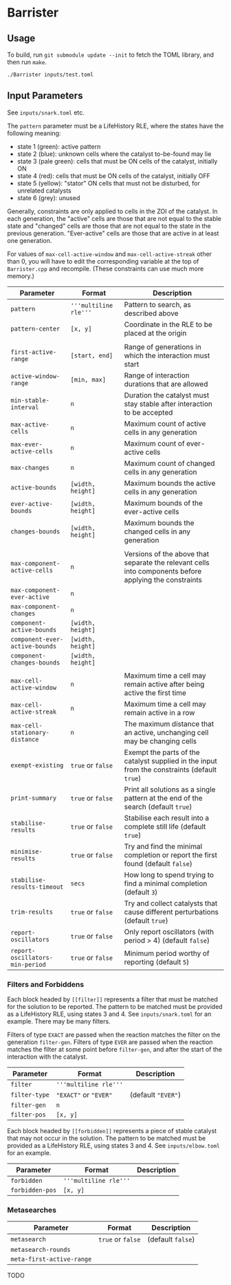 Barrister
=========

Usage
-----
To build, run `git submodule update --init` to fetch the TOML library,
and then run `make`.

```
./Barrister inputs/test.toml
```

Input Parameters
----------------

See `inputs/snark.toml` etc.

The `pattern` parameter must be a LifeHistory RLE, where the states
have the following meaning:
* state 1 (green): active pattern
* state 2 (blue): unknown cells where the catalyst to-be-found may lie
* state 3 (pale green): cells that must be ON cells of the catalyst, initially ON
* state 4 (red): cells that must be ON cells of the catalyst, initially OFF
* state 5 (yellow): "stator" ON cells that must not be disturbed, for unrelated catalysts
* state 6 (grey): unused 

Generally, constraints are only applied to cells in the ZOI of the
catalyst. In each generation, the "active" cells are those that are
not equal to the stable state and "changed" cells are those that are
not equal to the state in the previous generation. "Ever-active" cells
are those that are active in at least one generation.

For values of `max-cell-active-window` and `max-cell-active-streak`
other than 0, you will have to edit the corresponding variable at the
top of `Barrister.cpp` and recompile. (These constraints can use much more
memory.)


| Parameter                      | Format                | Description                                                                                            |
|--------------------------------|-----------------------|--------------------------------------------------------------------------------------------------------|
| `pattern`                      | `'''multiline rle'''` | Pattern to search, as described above                                                                  |
| `pattern-center`               | `[x, y]`              | Coordinate in the RLE to be placed at the origin                                                       |
|                                |                       |                                                                                                        |
| `first-active-range`           | `[start, end]`        | Range of generations in which the interaction must start                                               |
| `active-window-range`          | `[min, max]`          | Range of interaction durations that are allowed                                                        |
| `min-stable-interval`          | `n`                   | Duration the catalyst must stay stable after interaction to be accepted                                |
| `max-active-cells`             | `n`                   | Maximum count of active cells in any generation                                                        |
| `max-ever-active-cells`        | `n`                   | Maximum count of ever-active cells                                                                     |
| `max-changes`                  | `n`                   | Maximum count of changed cells in any generation                                                       |
| `active-bounds`                | `[width, height]`     | Maximum bounds the active cells in any generation                                                      |
| `ever-active-bounds`           | `[width, height]`     | Maximum bounds of the ever-active cells                                                                |
| `changes-bounds`               | `[width, height]`     | Maximum bounds the changed cells in any generation                                                     |
|                                |                       |                                                                                                        |
| `max-component-active-cells`   | `n`                   | Versions of the above that separate the relevant cells into components before applying the constraints |
| `max-component-ever-active`    | `n`                   |                                                                                                        |
| `max-component-changes`        | `n`                   |                                                                                                        |
| `component-active-bounds`      | `[width, height]`     |                                                                                                        |
| `component-ever-active-bounds` | `[width, height]`     |                                                                                                        |
| `component-changes-bounds`     | `[width, height]`     |                                                                                                        |
|                                |                       |                                                                                                        |
| `max-cell-active-window`       | `n`                   | Maximum time a cell may remain active after being active the first time                                |
| `max-cell-active-streak`       | `n`                   | Maximum time a cell may remain active in a row                                                         |
| `max-cell-stationary-distance` | `n`                   | The maximum distance that an active, unchanging cell may be changing cells                             |
| `exempt-existing`              | `true` or `false`     | Exempt the parts of the catalyst supplied in the input from the constraints (default `true`)           |
| `print-summary`                | `true` or `false`     | Print all solutions as a single pattern at the end of the search (default `true`)                      |
| `stabilise-results`            | `true` or `false`     | Stabilise each result into a complete still life (default `true`)                                      |
| `minimise-results`             | `true` or `false`     | Try and find the minimal completion or report the first found (default `false`)                        |
| `stabilise-results-timeout`    | `secs`                | How long to spend trying to find a minimal completion (default `3`)                                    |
| `trim-results`                 | `true` or `false`     | Try and collect catalysts that cause different perturbations (default `true`)                          |
| `report-oscillators`           | `true` or `false`     | Only report oscillators (with period > 4) (default `false`)                                            |
| `report-oscillators-min-period` | `true` or `false`     | Minimum period worthy of reporting (default `5`)                                                       |

### Filters and Forbiddens

Each block headed by `[[filter]]` represents a filter that must be
matched for the solution to be reported. The pattern to be matched
must be provided as a LifeHistory RLE, using states 3 and 4. See
`inputs/snark.toml` for an example. There may be many filters.

Filters of type `EXACT` are passed when the reaction matches the
filter on the generation `filter-gen`. Filters of type `EVER` are
passed when the reaction matches the filter at some point before
`filter-gen`, and after the start of the interaction with the
catalyst.

| Parameter     | Format                | Description        |
|---------------|-----------------------|--------------------|
| `filter`      | `'''multiline rle'''` |                    |
| `filter-type` | `"EXACT"` or `"EVER"` | (default `"EVER"`) |
| `filter-gen`  | `n`                   |                    |
| `filter-pos`  | `[x, y]`              |                    |

Each block headed by `[[forbidden]]` represents a piece of stable
catalyst that may not occur in the solution. The pattern to be matched
must be provided as a LifeHistory RLE, using states 3 and 4. See
`inputs/elbow.toml` for an example.

| Parameter       | Format                | Description |
|-----------------|-----------------------|-------------|
| `forbidden`     | `'''multiline rle'''` |             |
| `forbidden-pos` | `[x, y]`              |             |

### Metasearches

| Parameter                 | Format            | Description       |
|---------------------------|-------------------|-------------------|
| `metasearch`              | `true` or `false` | (default `false`) |
| `metasearch-rounds`       |                   |                   |
| `meta-first-active-range` |                   |                   |

TODO
